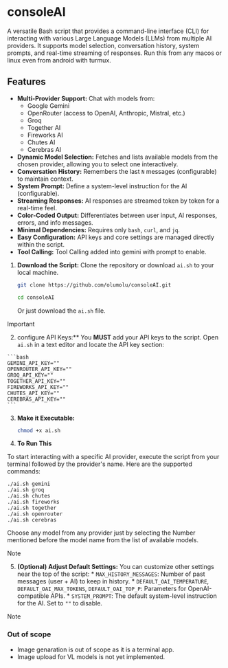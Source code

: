 # consoleAI
A versatile Bash script that provides a command-line interface (CLI) for 
interacting with various Large Language Models (LLMs) from multiple AI providers. 
It supports model selection, conversation history, system prompts, and 
real-time streaming of responses.
Run this from any macos or linux even from android with turmux.

## Features

*   **Multi-Provider Support:** Chat with models from:
    *   Google Gemini
    *   OpenRouter (access to OpenAI, Anthropic, Mistral, etc.)
    *   Groq
    *   Together AI
    *   Fireworks AI
    *   Chutes AI
    *   Cerebras AI
*   **Dynamic Model Selection:** Fetches and lists available models from the chosen provider, allowing you to select one interactively.
*   **Conversation History:** Remembers the last `N` messages (configurable) to maintain context.
*   **System Prompt:** Define a system-level instruction for the AI (configurable).
*   **Streaming Responses:** AI responses are streamed token by token for a real-time feel.
*   **Color-Coded Output:** Differentiates between user input, AI responses, errors, and info messages.
*   **Minimal Dependencies:** Requires only `bash`, `curl`, and `jq`.
*   **Easy Configuration:** API keys and core settings are managed directly within the script.
*   **Tool Calling:** Tool Calling added into gemini with prompt to enable.

1.  **Download the Script:**
    Clone the repository or download `ai.sh` to your local machine.
    ```bash
    git clone https://github.com/olumolu/consoleAI.git
    ```
    ```bash
    cd consoleAI
    ```
    Or just download the `ai.sh` file.

> [!IMPORTANT]
> 2.    configure API Keys:**
    You **MUST** add your API keys to the script. Open `ai.sh` in a text editor and locate the API key section:

    ```bash
    GEMINI_API_KEY=""
    OPENROUTER_API_KEY=""
    GROQ_API_KEY=""
    TOGETHER_API_KEY=""
    FIREWORKS_API_KEY=""
    CHUTES_API_KEY=""
    CEREBRAS_API_KEY=""
    ```
    
    
3.  **Make it Executable:**
    ```bash
    chmod +x ai.sh
    ```


4.  **To Run This**

To start interacting with a specific AI provider, execute the script from your terminal followed by the provider's name. Here are the supported commands:

    ./ai.sh gemini
    ./ai.sh groq
    ./ai.sh chutes
    ./ai.sh fireworks
    ./ai.sh together
    ./ai.sh openrouter
    ./ai.sh cerebras

Choose any model from any provider just by selecting the Number mentioned before the model name from the list of available models.

> [!NOTE]    
> 5.  **(Optional) Adjust Default Settings:**
    You can customize other settings near the top of the script:
    *   `MAX_HISTORY_MESSAGES`: Number of past messages (user + AI) to keep in history.
    *   `DEFAULT_OAI_TEMPERATURE`, `DEFAULT_OAI_MAX_TOKENS`, `DEFAULT_OAI_TOP_P`: Parameters for OpenAI-compatible APIs.
    *   `SYSTEM_PROMPT`: The default system-level instruction for the AI. Set to `""` to disable.


> [!NOTE]
> ### Out of scope
>  *  Image genaration is out of scope as it is a terminal app.
>  *  Image upload for VL models is not yet implemented.

